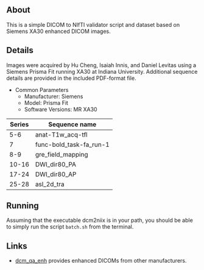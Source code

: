 ## About

This is a simple DICOM to NIfTI validator script and dataset based on Siemens XA30 enhanced DICOM images.

## Details

Images were acquired by Hu Cheng, Isaiah Innis, and Daniel Levitas using a Siemens Prisma Fit running XA30 at Indiana University. Additional sequence details are provided in the included PDF-format file.

* Common Parameters 
  * Manufacturer: Siemens
  * Model: Prisma Fit
  * Software Versions: MR XA30

| Series | Sequence name            |
| ------ | ------------------------ |
| 5-6    | anat-T1w_acq-tfl         |
| 7      | func-bold_task-fa_run-1  |
| 8-9    | gre_field_mapping        |
| 10-16  | DWI_dir80_PA             |
| 17-24  | DWI_dir80_AP             |
| 25-28  | asl_2d_tra               |

## Running

Assuming that the executable dcm2niix is in your path, you should be able to simply run the script `batch.sh` from the terminal.

## Links

 - [dcm_qa_enh](https://github.com/neurolabusc/dcm_qa_enh) provides enhanced DICOMs from other manufacturers.
